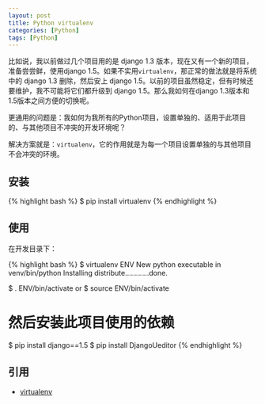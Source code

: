 ```yaml
---
layout: post
title: Python virtualenv
categories: [Python]
tags: [Python]
---
```


比如说，我以前做过几个项目用的是 django 1.3 版本，现在又有一个新的项目，准备尝尝鲜，使用django 1.5。如果不实用`virtualenv`，那正常的做法就是将系统中的 django 1.3 删除，然后安上 django 1.5。以前的项目虽然稳定，但有时候还要维护，我不可能将它们都升级到 django 1.5。那么我如何在django 1.3版本和1.5版本之间方便的切换呢。

更通用的问题是：我如何为我所有的Python项目，设置单独的、适用于此项目的、与其他项目不冲突的开发环境呢？

解决方案就是：`virtualenv`，它的作用就是为每一个项目设置单独的与其他项目不会冲突的环境。

## 安装

{% highlight bash %}
$ pip install virtualenv
{% endhighlight %}

## 使用

在开发目录下：

{% highlight bash %}
$ virtualenv ENV
New python executable in venv/bin/python
Installing distribute............done.

$ . ENV/bin/activate
or
$ source ENV/bin/activate

# 然后安装此项目使用的依赖
$ pip install django==1.5
$ pip install DjangoUeditor
{% endhighlight %}

## 引用

- [virtualenv](http://www.virtualenv.org/en/latest/)
